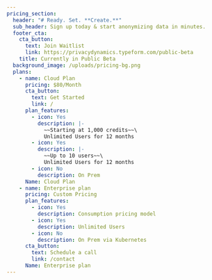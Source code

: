 ```yaml
---
pricing_section:
  header: "# Ready. Set. **Create.**"
  sub_header: Sign up today & start anonymizing data in minutes.
  footer_cta:
    cta_button:
      text: Join Waitlist
      link: https://privacydynamics.typeform.com/public-beta
    title: Currently in Public Beta
  background_image: /uploads/pricing-bg.png
  plans:
    - name: Cloud Plan
      pricing: $80/Month
      cta_button:
        text: Get Started
        link: /
      plan_features:
        - icon: Yes
          description: |-
            ~~Starting at 1,000 credits~~\
            Unlimited Users for 12 months
        - icon: Yes
          description: |-
            ~~Up to 10 users~~\
            Unlimited Users for 12 months
        - icon: No
          description: On Prem
      Name: Cloud Plan
    - name: Enterprise plan
      pricing: Custom Pricing
      plan_features:
        - icon: Yes
          description: Consumption pricing model
        - icon: Yes
          description: Unlimited Users
        - icon: No
          description: On Prem via Kubernetes
      cta_button:
        text: Schedule a call
        link: /contact
      Name: Enterprise plan
---
```

